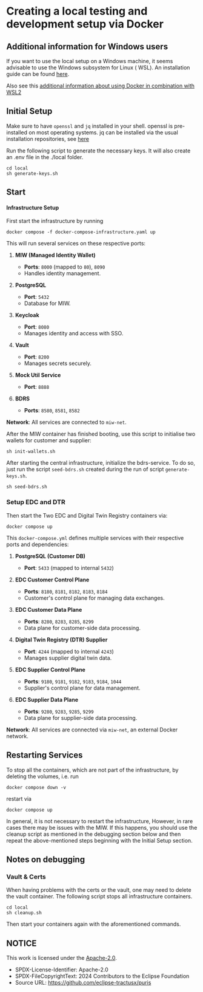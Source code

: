 # Creating a local testing and development setup via Docker

## Additional information for Windows users

If you want to use the local setup on a Windows machine, it seems advisable to use the Windows subsystem for Linux (
WSL).
An installation guide can be found [here](https://learn.microsoft.com/en-us/windows/wsl/install).

Also see this [additional information about using Docker in combination with WSL2](https://docs.docker.com/desktop/wsl/)

## Initial Setup

Make sure to have `openssl` and `jq` installed in your shell. openssl is pre-installed on most operating systems. jq can be installed via the usual installation repositories, see [here](https://jqlang.github.io/jq/download/)

Run the following script to generate the necessary keys. It will also create an .env file in the ./local folder.


```shell
cd local
sh generate-keys.sh
```


## Start

#### Infrastructure Setup

First start the infrastructure by running

```shell
docker compose -f docker-compose-infrastructure.yaml up
```


This will run several services on these respective ports:

1. **MIW (Managed Identity Wallet)**  
   - **Ports**: `8000` (mapped to `80`), `8090`  
   - Handles identity management.

2. **PostgreSQL**  
   - **Port**: `5432`  
   - Database for MIW.

3. **Keycloak**  
   - **Port**: `8080`  
   - Manages identity and access with SSO.

4. **Vault**  
   - **Port**: `8200`  
   - Manages secrets securely.

5. **Mock Util Service**  
   - **Port**: `8888`  
  

6. **BDRS**  
   - **Ports**: `8580`, `8581`, `8582`  
   

**Network**: All services are connected to `miw-net`.



After the MIW container has finished booting, use this script to initialise two wallets for customer and supplier:

```shell
sh init-wallets.sh
```


After starting the central infrastructure, initialize the bdrs-service. To do so, just run the script `seed-bdrs.sh` created during the run of script `generate-keys.sh`.

```shell
sh seed-bdrs.sh
```


### Setup EDC and DTR
Then start the Two EDC and Digital Twin Registry containers via:

```shell
docker compose up
```


This `docker-compose.yml` defines multiple services with their respective ports and dependencies:

1. **PostgreSQL (Customer DB)**
   - **Port**: `5433` (mapped to internal `5432`)

2. **EDC Customer Control Plane**
   - **Ports**: `8180`, `8181`, `8182`, `8183`, `8184`
   - Customer's control plane for managing data exchanges.

3. **EDC Customer Data Plane**
   - **Ports**: `8280`, `8283`, `8285`, `8299`
   - Data plane for customer-side data processing.

4. **Digital Twin Registry (DTR) Supplier**
   - **Port**: `4244` (mapped to internal `4243`)
   - Manages supplier digital twin data.

5. **EDC Supplier Control Plane**
   - **Ports**: `9180`, `9181`, `9182`, `9183`, `9184`, `1044`
   - Supplier's control plane for data management.

6. **EDC Supplier Data Plane**
   - **Ports**: `9280`, `9283`, `9285`, `9299`
   - Data plane for supplier-side data processing.

**Network**: All services are connected via `miw-net`, an external Docker network.

## Restarting Services

To stop all the containers, which are not part of the infrastructure, by deleting the volumes, i.e. run

```
docker compose down -v
```

restart via

```shell
docker compose up
```

In general, it is not necessary to restart the infrastructure,
However, in rare cases there may be issues with the MIW. If this happens, you should use the cleanup script as mentioned in the debugging section below and then repeat the above-mentioned steps beginning with the Initial Setup section.

## Notes on debugging

### Vault & Certs

When having problems with the certs or the vault, one may need to delete the vault container.
The following script stops all infrastructure containers.

```shell
cd local
sh cleanup.sh
```

Then start your containers again with the aforementioned commands. 

## NOTICE

This work is licensed under the [Apache-2.0](https://www.apache.org/licenses/LICENSE-2.0).

- SPDX-License-Identifier: Apache-2.0
- SPDX-FileCopyrightText: 2024 Contributors to the Eclipse Foundation
- Source URL: https://github.com/eclipse-tractusx/puris
